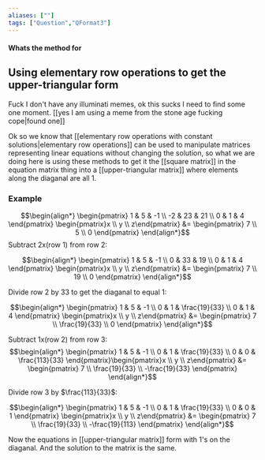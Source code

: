 ```yaml
---
aliases: [""]
tags: ["Question","QFormat3"]
---
```


#### Whats the method for
## Using elementary row operations to get the upper-triangular form
Fuck I don't have any illuminati memes, ok this sucks I need to find some one moment. [[yes I am using a meme from the stone age fucking cope|found one]]

Ok so we know that [[elementary row operations with constant solutions|elementary row operations]] can be used to manipulate matrices representing linear equations without changing the solution, so what we are doing here is using these methods to get it the [[square matrix]] in the equation matrix thing into a [[upper-triangular matrix]] where elements along the diaganal are all 1.

### Example
$$\begin{align*}
\begin{pmatrix} 1 & 5 & -1 \\ -2 & 23 & 21 \\ 0 & 1 & 4 \end{pmatrix} \begin{pmatrix}x  \\ y \\ z\end{pmatrix}  &= \begin{pmatrix} 7 \\ 5 \\ 0 \end{pmatrix}
\end{align*}$$
Subtract 2x(row 1) from row 2:

$$\begin{align*}
\begin{pmatrix} 1 & 5 & -1 \\ 0 & 33 & 19 \\ 0 & 1 & 4 \end{pmatrix} \begin{pmatrix}x  \\ y \\ z\end{pmatrix}  &= \begin{pmatrix} 7 \\ 19 \\ 0 \end{pmatrix}
\end{align*}$$

Divide row 2 by 33 to get the diaganal to equal 1:

$$\begin{align*}
\begin{pmatrix} 1 & 5 & -1 \\ 0 & 1 & \frac{19}{33} \\ 0 & 1 & 4 \end{pmatrix} \begin{pmatrix}x  \\ y \\ z\end{pmatrix}  &= \begin{pmatrix} 7 \\ \frac{19}{33} \\ 0 \end{pmatrix}
\end{align*}$$

Subtract 1x(row 2) from row 3:
$$\begin{align*}
\begin{pmatrix} 1 & 5 & -1 \\ 0 & 1 & \frac{19}{33} \\ 0 & 0 & \frac{113}{33} \end{pmatrix}\begin{pmatrix}x  \\ y \\ z\end{pmatrix}   &= \begin{pmatrix} 7 \\ \frac{19}{33} \\ -\frac{19}{33} \end{pmatrix}
\end{align*}$$

Divide row 3 by $\frac{113}{33}$:

$$\begin{align*}
\begin{pmatrix} 1 & 5 & -1 \\ 0 & 1 & \frac{19}{33} \\ 0 & 0 & 1 \end{pmatrix} \begin{pmatrix}x  \\ y \\ z\end{pmatrix}  &= \begin{pmatrix} 7 \\ \frac{19}{33} \\ -\frac{19}{113} \end{pmatrix}
\end{align*}$$

Now the equations in [[upper-triangular matrix]] form with 1's on the diaganal. And the solution to the matrix is the same.